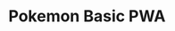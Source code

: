 # Pokemon Basic PWA

<!-- - Menampilkan minimal 4 halaman statis, dengan menampilkan minimal 2 buah file gambar, tema konten bebas.
- Menerapkan fitur add to homescreen, dengan menyertakan ikon dan splash screen.
- Dapat diakses dalam mode offline tanpa ada satu pun aset dan konten yang broken sejak akses pertama. -->
